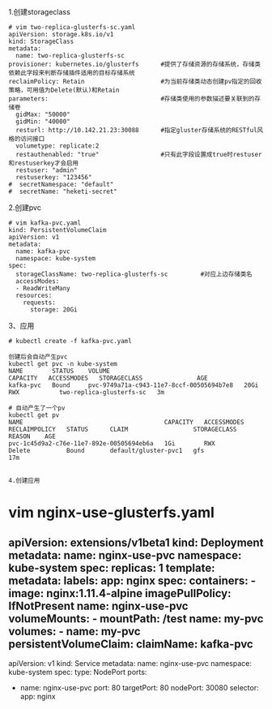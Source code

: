 
1.创建storageclass  
```
# vim two-replica-glusterfs-sc.yaml
apiVersion: storage.k8s.io/v1
kind: StorageClass
metadata:
  name: two-replica-glusterfs-sc
provisioner: kubernetes.io/glusterfs      #提供了存储资源的存储系统，存储类依赖此字段来判断存储插件适用的目标存储系统
reclaimPolicy: Retain                     #为当前存储类动态创建pv指定的回收策略，可用值为Delete(默认)和Retain
parameters:                               #存储类使用的参数描述要关联到的存储卷
  gidMax: "50000"
  gidMin: "40000"
  resturl: http://10.142.21.23:30088      #指定gluster存储系统的RESTful风格的访问接口
  volumetype: replicate:2
  restauthenabled: "true"                 #只有此字段设置成true时restuser和restuserkey才会启用
  restuser: "admin"
  restuserkey: "123456"
#  secretNamespace: "default"
#  secretName: "heketi-secret"
```  

2.创建pvc  
```
# vim kafka-pvc.yaml
kind: PersistentVolumeClaim
apiVersion: v1
metadata:
  name: kafka-pvc
  namespace: kube-system
spec:
  storageClassName: two-replica-glusterfs-sc         #对应上边存储类名
  accessModes:
  - ReadWriteMany
  resources:
    requests:
      storage: 20Gi
```  

3、应用  
```
# kubectl create -f kafka-pvc.yaml 

创建后会自动产生pvc
kubectl get pvc -n kube-system
NAME        STATUS    VOLUME                                     CAPACITY   ACCESSMODES   STORAGECLASS               AGE
kafka-pvc   Bound     pvc-9749a71a-c943-11e7-8ccf-00505694b7e8   20Gi       RWX           two-replica-glusterfs-sc   3m

# 自动产生了一个pv
kubectl get pv
NAME                                       CAPACITY   ACCESSMODES   RECLAIMPOLICY   STATUS      CLAIM                  STORAGECLASS   REASON    AGE
pvc-1c45d9a2-c76e-11e7-892e-00505694eb6a   1Gi        RWX           Delete          Bound       default/gluster-pvc1   gfs                      17m


4.创建应用  
```
# vim nginx-use-glusterfs.yaml
apiVersion: extensions/v1beta1
kind: Deployment
metadata:
  name: nginx-use-pvc
  namespace: kube-system
spec:
  replicas: 1
  template:
    metadata:
      labels:
        app: nginx
    spec:
      containers:
      - image: nginx:1.11.4-alpine
        imagePullPolicy: IfNotPresent
        name: nginx-use-pvc
        volumeMounts:
        - mountPath: /test
          name: my-pvc
      volumes:
      - name: my-pvc
        persistentVolumeClaim:
          claimName: kafka-pvc
---
apiVersion: v1
kind: Service
metadata:
  name: nginx-use-pvc
  namespace: kube-system
spec:
  type: NodePort
  ports:
  - name: nginx-use-pvc
    port: 80
    targetPort: 80
    nodePort: 30080
  selector:
    app: nginx
```  
